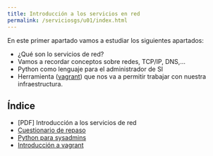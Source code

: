 ```yaml
---
title: Introducción a los servicios en red
permalink: /serviciosgs/u01/index.html
---
```


En este primer apartado vamos a estudiar los siguientes apartados:

* ¿Qué son lo servicios de red?
* Vamos a recordar conceptos sobre redes, TCP/IP, DNS,...
* Python como lenguaje para el administrador de SI
* Herramienta ([vagrant](https://www.vagrantup.com/)) que nos va a permitir trabajar con nuestra infraestructura.

## Índice

* [PDF] Introducción a los servicios de red
* [Cuestionario de repaso](repaso.html)
* [Python para sysadmins](python.html)
* [Introducción a vagrant](vagrant.html)
    
   

